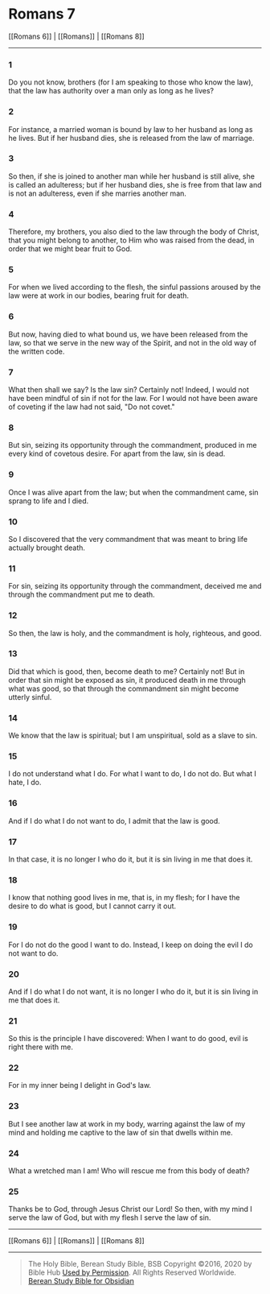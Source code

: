 # Romans 7

[[Romans 6]] | [[Romans]] | [[Romans 8]]

---

### 1
Do you not know, brothers (for I am speaking to those who know the law), that the law has authority over a man only as long as he lives?

### 2
For instance, a married woman is bound by law to her husband as long as he lives. But if her husband dies, she is released from the law of marriage.

### 3
So then, if she is joined to another man while her husband is still alive, she is called an adulteress; but if her husband dies, she is free from that law and is not an adulteress, even if she marries another man.

### 4
Therefore, my brothers, you also died to the law through the body of Christ, that you might belong to another, to Him who was raised from the dead, in order that we might bear fruit to God.

### 5
For when we lived according to the flesh, the sinful passions aroused by the law were at work in our bodies, bearing fruit for death.

### 6
But now, having died to what bound us, we have been released from the law, so that we serve in the new way of the Spirit, and not in the old way of the written code.

### 7
What then shall we say? Is the law sin? Certainly not! Indeed, I would not have been mindful of sin if not for the law. For I would not have been aware of coveting if the law had not said, "Do not covet."

### 8
But sin, seizing its opportunity through the commandment, produced in me every kind of covetous desire. For apart from the law, sin is dead.

### 9
Once I was alive apart from the law; but when the commandment came, sin sprang to life and I died.

### 10
So I discovered that the very commandment that was meant to bring life actually brought death.

### 11
For sin, seizing its opportunity through the commandment, deceived me and through the commandment put me to death.

### 12
So then, the law is holy, and the commandment is holy, righteous, and good.

### 13
Did that which is good, then, become death to me? Certainly not! But in order that sin might be exposed as sin, it produced death in me through what was good, so that through the commandment sin might become utterly sinful.

### 14
We know that the law is spiritual; but I am unspiritual, sold as a slave to sin.

### 15
I do not understand what I do. For what I want to do, I do not do. But what I hate, I do.

### 16
And if I do what I do not want to do, I admit that the law is good.

### 17
In that case, it is no longer I who do it, but it is sin living in me that does it.

### 18
I know that nothing good lives in me, that is, in my flesh; for I have the desire to do what is good, but I cannot carry it out.

### 19
For I do not do the good I want to do. Instead, I keep on doing the evil I do not want to do.

### 20
And if I do what I do not want, it is no longer I who do it, but it is sin living in me that does it.

### 21
So this is the principle I have discovered: When I want to do good, evil is right there with me.

### 22
For in my inner being I delight in God's law.

### 23
But I see another law at work in my body, warring against the law of my mind and holding me captive to the law of sin that dwells within me.

### 24
What a wretched man I am! Who will rescue me from this body of death?

### 25
Thanks be to God, through Jesus Christ our Lord! So then, with my mind I serve the law of God, but with my flesh I serve the law of sin.

---

[[Romans 6]] | [[Romans]] | [[Romans 8]]

---

> The Holy Bible, Berean Study Bible, BSB
> Copyright &copy;2016, 2020 by Bible Hub
> [Used by Permission](https://berean.bible/terms.htm). All Rights Reserved Worldwide.
> [Berean Study Bible for Obsidian](https://github.com/gapmiss/berean-study-bible-for-obsidian)

